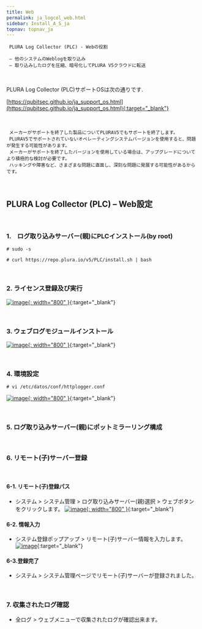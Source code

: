 ```yaml
---
title: Web
permalink: ja_logcol_web.html
sidebar: Install_A_S_ja
topnav: topnav_ja
---
```


     PLURA Log Collector (PLC) - Webの役割

     – 他のシステムのWeblogを取り込み
     – 取り込みしたログを圧縮、暗号化してPLURA V5クラウドに転送

<br />

PLURA Log Collector (PLC)サポートOSは次の通りです.

[https://qubitsec.github.io/ja_support_os.html](https://qubitsec.github.io/ja_support_os.html){:target="_blank"}

<br />

     メーカーがサポートを終了した製品についてPLURAV5でもサポートを終了します。
     PLURAV5でサポートされていないオペレーティングシステムバージョンを使用すると、問題が発生する可能性があります。
     メーカーがサポートを終了したバージョンを使用している場合は、アップグレードについてより積極的な検討が必要です。
     ハッキングや障害など、さまざまな問題に直面し、深刻な問題に発展する可能性があるからです。

<br />

## PLURA Log Collector (PLC) – Web設定

<br />

### 1.　ログ取り込みサーバー(親)にPLCインストール(by root)

`# sudo -s`

`# curl https://repo.plura.io/v5/PLC/install.sh | bash`

<br />

### 2. ライセンス登録及び実行

[![image](/docs/images/Ins_G/LogCol_web/ja_2.png){: width="800" }](/docs/images/Ins_G/LogCol_web/ja_2.png){:target="_blank"}

<br />

### 3. ウェブログモジュールインストール

[![image](/docs/images/Ins_G/LogCol_web/ja_3.png){: width="800" }](/docs/images/Ins_G/LogCol_web/ja_3.png){:target="_blank"}

<br />

### 4. 環境設定

`# vi /etc/datos/conf/httplogger.conf`   

[![image](/docs/images/Ins_G/LogCol_web/ja_4.png){: width="800" }](/docs/images/Ins_G/LogCol_web/ja_4.png){:target="_blank"}

<br />

### 5. ログ取り込みサーバー(親)にポットミラーリング構成

<br />

### 6. リモート(子)サーバー登録

<br />

#### 6-1. リモート(子)登録パス

- システム  > システム管理 > ログ取り込みサーバー(親)選択 > ウェブボタンをクリックします。
[![image](/docs/images/Ins_G/LogCol_web/ja_5.png){: width="800" }](/docs/images/Ins_G/LogCol_web/ja_5.png){:target="_blank"}

#### 6-2. 情報入力

- システム登録ポップアップ > リモート(子)サーバー情報を入力します。
[![image](/docs/images/Ins_G/LogCol_web/ja_6.png)](/docs/images/Ins_G/LogCol_web/ja_6.png){:target="_blank"}

#### 6-3.登録完了

- システム > システム管理ページでリモート(子)サーバーが登録されました。 
<!-- [![image](/docs/images/Ins_G/LogCol_web/7.png){: width="800" }](/docs/images/Ins_G/LogCol_web/7.png){:target="_blank"} -->

<br />

### 7. 収集されたログ確認

- 全ログ > ウェブメニューで収集されたログが確認出来ます。
<!-- [![image](/docs/images/Ins_G/LogCol_web/8.png){: width="800" }](/docs/images/Ins_G/LogCol_web/8.png){:target="_blank"} -->